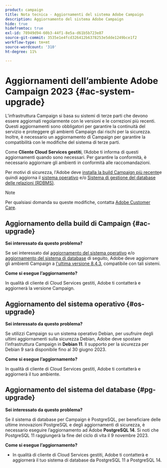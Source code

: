 ```yaml
---
product: campaign
title: Nota tecnica - Aggiornamenti del sistema Adobe Campaign
description: Aggiornamento del sistema Adobe Campaign
hide: true
hidefromtoc: true
exl-id: 78949d94-60b3-44f1-8e5a-d61b5b723e87
source-git-commit: 3535e1e4fcd326412b6378253e5dde1249bce1f2
workflow-type: tm+mt
source-wordcount: '310'
ht-degree: 11%

---
```


# Aggiornamenti dell’ambiente Adobe Campaign 2023 {#ac-system-upgrade}

L’infrastruttura Campaign si basa su sistemi di terze parti che devono essere aggiornati regolarmente con le versioni e le correzioni più recenti. Questi aggiornamenti sono obbligatori per garantire la continuità del servizio e proteggere gli ambienti Campaign dai rischi per la sicurezza. Inoltre, è necessario un aggiornamento di Campaign per garantire la compatibilità con le modifiche del sistema di terze parti.

Come **Cliente Cloud Services gestiti**, l’Adobe ti informa di questi aggiornamenti quando sono necessari. Per garantire la conformità, è necessario aggiornare gli ambienti in conformità alle raccomandazioni.

Per motivi di sicurezza, l&#39;Adobe deve [installa la build Campaign più recente](#ac-upgrade)e quindi aggiorna il [sistema operativo](#os-upgrade) e/o [Sistema di gestione del database delle relazioni (RDBMS)](#pg-upgrade).

>[!NOTE]
>
>Per qualsiasi domanda su queste modifiche, contatta [Adobe Customer Care](https://helpx.adobe.com/it/enterprise/admin-guide.html/enterprise/using/support-for-experience-cloud.ug.html).

## Aggiornamento della build di Campaign {#ac-upgrade}

**Sei interessato da questo problema?**

Se sei interessato dal [aggiornamento del sistema operativo](#os-upgrade) e/o [aggiornamento del sistema di database](#pg-upgrade) di seguito, Adobe deve aggiornare gli ambienti Campaign a [l&#39;ultima versione 8.4.3](../../v8/start/release-notes.md), compatibile con tali sistemi.

**Come si esegue l’aggiornamento?**

In qualità di cliente di Cloud Services gestiti, Adobe ti contatterà e aggiornerà la versione Campaign.

## Aggiornamento del sistema operativo {#os-upgrade}

**Sei interessato da questo problema?**

Se utilizzi Campaign su un sistema operativo Debian, per usufruire degli ultimi aggiornamenti sulla sicurezza Debian, Adobe deve spostare l’infrastruttura Campaign in **Debian 11**. Il supporto per la sicurezza per Debian 9 sarà disponibile fino al 30 giugno 2023.

**Come si esegue l’aggiornamento?**

In qualità di cliente di Cloud Services gestiti, Adobe ti contatterà e aggiornerà il tuo ambiente.

## Aggiornamento del sistema del database {#pg-upgrade}

**Sei interessato da questo problema?**

Se il sistema di database per Campaign è PostgreSQL, per beneficiare delle ultime innovazioni PostgreSQL e degli aggiornamenti di sicurezza, è necessario eseguire l’aggiornamento ad Adobe **PostgreSQL 14**. Si noti che PostgreSQL 11 raggiungerà la fine del ciclo di vita il 9 novembre 2023.

**Come si esegue l’aggiornamento?**

* In qualità di cliente di Cloud Services gestiti, Adobe ti contatterà e aggiornerà il tuo sistema di database da PostgreSQL 11 a PostgreSQL 14.
